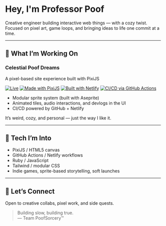 # Hey, I'm Professor Poof

Creative engineer building interactive web things — with a cozy twist.  
Focused on pixel art, game loops, and bringing ideas to life one commit at a time.

---

## 🚧 What I’m Working On

### Celestial Poof Dreams

A pixel-based site experience built with PixiJS

[![Live](https://img.shields.io/badge/Live--Site-celestialpoofdreams.dev-4caf50?style=flat-square&logo=firefox)](https://celestialpoofdreams.dev)
[![Made with PixiJS](https://img.shields.io/badge/PixiJS-%F0%9F%94%A5-purple?style=flat-square&logo=javascript)](https://pixijs.com/)
[![Built with Netlify](https://img.shields.io/badge/Deploy-Netlify-00c7b7?style=flat-square&logo=netlify)](https://www.netlify.com/)
[![CI/CD via GitHub Actions](https://img.shields.io/badge/CI--CD-GitHub_Actions-blue?style=flat-square&logo=githubactions)](https://github.com/features/actions)

- Modular sprite system (built with Aseprite)
- Animated tiles, audio interactions, and devlogs in the UI
- CI/CD powered by GitHub + Netlify

It’s weird, cozy, and personal — just the way I like it.

---

## 🧠 Tech I’m Into

- PixiJS / HTML5 canvas
- GitHub Actions / Netlify workflows
- Ruby / JavaScript
- Tailwind / modular CSS
- Indie games, sprite-based storytelling, soft launches

---

## 🤝 Let’s Connect

Open to creative collabs, pixel work, and side quests.

> Building slow, building true.  
> — Team PoofSorcery™

